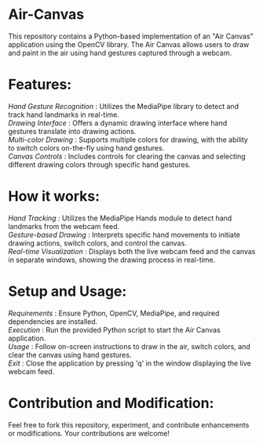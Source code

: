 # Air-Canvas
This repository contains a Python-based implementation of an "Air Canvas" application using the OpenCV library. The Air Canvas allows users to draw and paint in the air using hand gestures captured through a webcam.
# Features:
*Hand Gesture Recognition* : Utilizes the MediaPipe library to detect and track hand landmarks in real-time.<br>
*Drawing Interface* : Offers a dynamic drawing interface where hand gestures translate into drawing actions.<br>
*Multi-color Drawing* : Supports multiple colors for drawing, with the ability to switch colors on-the-fly using hand gestures.<br>
*Canvas Controls* : Includes controls for clearing the canvas and selecting different drawing colors through specific hand gestures.<br>
# How it works:
*Hand Tracking* : Utilizes the MediaPipe Hands module to detect hand landmarks from the webcam feed.<br>
*Gesture-based Drawing* : Interprets specific hand movements to initiate drawing actions, switch colors, and control the canvas.<br>
*Real-time Visualization* : Displays both the live webcam feed and the canvas in separate windows, showing the drawing process in real-time.<br>
# Setup and Usage:
*Requirements* : Ensure Python, OpenCV, MediaPipe, and required dependencies are installed.<br>
*Execution* : Run the provided Python script to start the Air Canvas application.<br>
*Usage* : Follow on-screen instructions to draw in the air, switch colors, and clear the canvas using hand gestures.<br>
*Exit* : Close the application by pressing 'q' in the window displaying the live webcam feed.<br>
# Contribution and Modification:
Feel free to fork this repository, experiment, and contribute enhancements or modifications. Your contributions are welcome!
